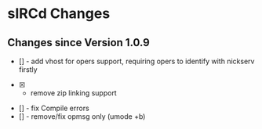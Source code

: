 # sIRCd Changes

## Changes since Version 1.0.9

- [] - add vhost for opers support, requiring opers to identify with nickserv firstly
- [X] - remove zip linking support
- [] - fix Compile errors
- [] - remove/fix opmsg only (umode +b)

